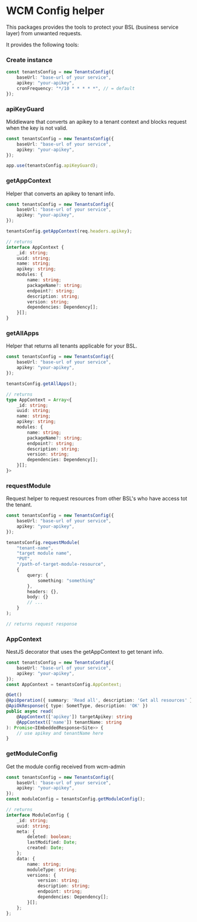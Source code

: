 # WCM Config helper

This packages provides the tools to protect your BSL (business service layer) from unwanted requests.

It provides the following tools:

### Create instance
```ts
const tenantsConfig = new TenantsConfig({
	baseUrl: "base-url of your service",
	apikey: "your-apikey",
	cronFrequency: "*/10 * * * * *", // = default
});
```

### apiKeyGuard
Middleware that converts an apikey to a tenant context and blocks request when the key is not valid.

```ts
const tenantsConfig = new TenantsConfig({
	baseUrl: "base-url of your service",
	apikey: "your-apikey",
});

app.use(tenantsConfig.apiKeyGuard);
```

### getAppContext
Helper that converts an apikey to tenant info.

```ts
const tenantsConfig = new TenantsConfig({
	baseUrl: "base-url of your service",
	apikey: "your-apikey",
});

tenantsConfig.getAppContext(req.headers.apikey);

// returns
interface AppContext {
	_id: string;
	uuid: string;
	name: string;
	apikey: string;
	modules: {
		name: string;
		packageName?: string;
		endpoint?: string;
		description: string;
		version: string;
		dependencies: Dependency[];
	}[];
}
```

### getAllApps
Helper that returns all tenants applicable for your BSL.

```ts
const tenantsConfig = new TenantsConfig({
	baseUrl: "base-url of your service",
	apikey: "your-apikey",
});

tenantsConfig.getAllApps();

// returns
type AppContext = Array<{
	_id: string;
	uuid: string;
	name: string;
	apikey: string;
	modules: {
		name: string;
		packageName?: string;
		endpoint?: string;
		description: string;
		version: string;
		dependencies: Dependency[];
	}[];
}>
```

### requestModule
Request helper to request resources from other BSL's who have access tot the tenant.

```ts
const tenantsConfig = new TenantsConfig({
	baseUrl: "base-url of your service",
	apikey: "your-apikey",
});

tenantsConfig.requestModule(
	"tenant-name", 
	"target module name", 
	"PUT", 
	"/path-of-target-module-resource", 
	{
		query: {
			something: "something"
		},
		headers: {},
		body: {}
		// ...
	}
);

// returns request response
```

### AppContext
NestJS decorator that uses the getAppContext to get tenant info.

```ts
const tenantsConfig = new TenantsConfig({
	baseUrl: "base-url of your service",
	apikey: "your-apikey",
});
const AppContext = tenantsConfig.AppContext;

@Get()
@ApiOperation({ summary: 'Read all', description: 'Get all resources' })
@ApiOkResponse({ type: SometType, description: 'OK' })
public async read(
	@AppContext(['apikey']) targetApikey: string
	@AppContext(['name']) tenantName: string
): Promise<IEmbeddedResponse<Site>> {
	// use apikey and tenantName here
}
```

### getModuleConfig
Get the module config received from wcm-admin

```ts
const tenantsConfig = new TenantsConfig({
	baseUrl: "base-url of your service",
	apikey: "your-apikey",
});
const moduleConfig = tenantsConfig.getModuleConfig();

// returns
interface ModuleConfig {
	_id: string;
	uuid: string;
	meta: {
		deleted: boolean;
		lastModified: Date;
		created: Date;
	};
	data: {
		name: string;
		moduleType: string;
		versions: {
			version: string;
			description: string;
			endpoint: string;
			dependencies: Dependency[];
		}[];
	};
};
```
